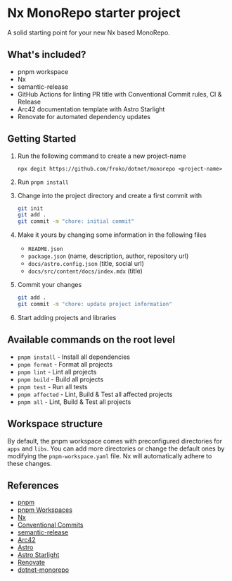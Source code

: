 # Nx MonoRepo starter project

A solid starting point for your new Nx based MonoRepo.

## What's included?

- pnpm workspace
- Nx
- semantic-release
- GitHub Actions for linting PR title with Conventional Commit rules, CI & Release
- Arc42 documentation template with Astro Starlight
- Renovate for automated dependency updates

## Getting Started

1. Run the following command to create a new project-name

   `npx degit https://github.com/froko/dotnet/monorepo <project-name>`

2. Run `pnpm install`

3. Change into the project directory and create a first commit with

   ```bash
   git init
   git add .
   git commit -m "chore: initial commit"
   ```

4. Make it yours by changing some information in the following files

   - `README.json`
   - `package.json` (name, description, author, repository url)
   - `docs/astro.config.json` (title, social url)
   - `docs/src/content/docs/index.mdx` (title)

5. Commit your changes

   ```bash
   git add .
   git commit -m "chore: update project information"
   ```

6. Start adding projects and libraries

## Available commands on the root level

- `pnpm install` - Install all dependencies
- `pnpm format` - Format all projects
- `pnpm lint` - Lint all projects
- `pnpm build` - Build all projects
- `pnpm test` - Run all tests
- `pnpm affected` - Lint, Build & Test all affected projects
- `pnpm all` - Lint, Build & Test all projects

## Workspace structure

By default, the pnpm workspace comes with preconfigured directories for `apps`
and `libs`. You can add more directories or change the default ones by modifying
the `pnpm-workspace.yaml` file. Nx will automatically adhere to these changes.

## References

- [pnpm](https://pnpm.io/)
- [pnpm Workspaces](https://pnpm.io/workspaces)
- [Nx](https://nx.dev/)
- [Conventional Commits](https://www.conventionalcommits.org/)
- [semantic-release](https://semantic-release.gitbook.io/semantic-release)
- [Arc42](https://arc42.org/)
- [Astro](https://astro.build/)
- [Astro Starlight](https://starlight.astro.build/)
- [Renovate](https://docs.renovatebot.com/)
- [dotnet-monorepo](https://github.com/froko/dotnet-monorepo)
